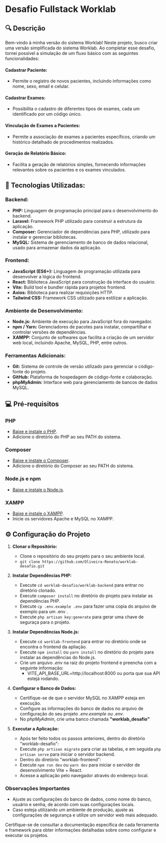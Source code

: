 # Desafio Fullstack Worklab

## :mag: Descrição

Bem-vindo à minha versão do sistema Worklab! Neste projeto, busco criar uma versão simplificada do sistema Worklab. Ao completar esse desafio, tornei possível a simulação de um fluxo básico com as seguintes funcionalidades:

#### Cadastrar Paciente:

- Permite o registro de novos pacientes, incluindo informações como nome, sexo, email e celular.

#### Cadastrar Exames:

- Possibilita o cadastro de diferentes tipos de exames, cada um identificado por um código único.

#### Vinculação de Exames a Pacientes:

- Permite a associação de exames a pacientes específicos, criando um histórico detalhado de procedimentos realizados.

#### Geração de Relatório Básico:

- Facilita a geração de relatórios simples, fornecendo informações relevantes sobre os pacientes e os exames vinculados.

## :test_tube: Tecnologias Utilizadas:

### Backend:

- **PHP:** Linguagem de programação principal para o desenvolvimento do backend.
- **Laravel:** Framework PHP utilizado para construir a estrutura da aplicação.
- **Composer:** Gerenciador de dependências para PHP, utilizado para instalar e gerenciar bibliotecas.
- **MySQL:** Sistema de gerenciamento de banco de dados relacional, usado para armazenar dados da aplicação.

### Frontend:

- **JavaScript (ES6+):** Linguagem de programação utilizada para desenvolver a lógica do frontend.
- **React:** Biblioteca JavaScript para construção da interface do usuário.
- **Vite:** Build tool e bundler rápida para projetos frontend.
- **Axios:** Biblioteca para realizar requisições HTTP.
- **Tailwind CSS:** Framework CSS utilizado para estilizar a aplicação.

### Ambiente de Desenvolvimento:

- **Node.js:** Ambiente de execução para JavaScript fora do navegador.
- **npm / Yarn:** Gerenciadores de pacotes para instalar, compartilhar e controlar versões de dependências.
- **XAMPP:** Conjunto de softwares que facilita a criação de um servidor web local, incluindo Apache, MySQL, PHP, entre outros.

### Ferramentas Adicionais:

- **Git:** Sistema de controle de versão utilizado para gerenciar o código-fonte do projeto.
- **GitHub:** Plataforma de hospedagem de código-fonte e colaboração.
- **phpMyAdmin:** Interface web para gerenciamento de bancos de dados MySQL.

## :computer: Pré-requisitos

### PHP

- [Baixe e instale o PHP](https://www.php.net/downloads).
- Adicione o diretório do PHP ao seu PATH do sistema.

### Composer

- [Baixe e instale o Composer](https://getcomposer.org/download/).
- Adicione o diretório do Composer ao seu PATH do sistema.

### Node.js e npm

- [Baixe e instale o Node.js](https://nodejs.org/en/download/).

### XAMPP

- [Baixe e instale o XAMPP](https://www.apachefriends.org/index.html).
- Inicie os servidores Apache e MySQL no XAMPP.

## :gear: Configuração do Projeto

1. **Clonar o Repositório:**
   - Clone o repositório do seu projeto para o seu ambiente local.
   - `git clone https://github.com/Oliveira-Renato/worklab-desafio.git`
2. **Instalar Dependências PHP:**

   - Execute `cd worklab-desafio/worklab-backend` para entrar no diretório clonado.
   - Execute `composer install` no diretório do projeto para instalar as dependências PHP.
   - Execute `cp .env.example .env` para fazer uma copia do arquivo de exemplo para um .env .
   - Execute `php artisan key:generate` para gerar uma chave de seguraça para o projeto.

3. **Instalar Dependências Node.js:**

   - Execute `cd worklab-frontend` para entrar no diretório onde se encontra o frontend da apliação.
   - Execute `npm install` ou `yarn install` no diretório do projeto para instalar as dependências do Node.js.
   - Crie um arquivo _.env_ na raiz do projeto frontend e preencha com a seguinte informação:
     - VITE_API_BASE_URL=http://localhost:8000 ou porta que sua API estejá rodando.

4. **Configurar o Banco de Dados:**

   - Certifique-se de que o servidor MySQL no XAMPP esteja em execução.
   - Configure as informações do banco de dados no arquivo de configuração do seu projeto _.env.example ou .env_.
   - No _phpMyAdmin_, crie uma banco chamada **"worklab_desafio"**

5. **Executar a Aplicação:**
   - Após ter feito todos os passos anteriores, dentro do diretório "worklab-desafio":
   * Execute `php artisan migrate` para criar as tabelas, e em seguida `php artisan serve` para iniciar o servidor backend.
   - Dentro do diretório "worklab-frontend":
   - Execute `npm run dev` ou `yarn dev` para iniciar o servidor de desenvolvimento Vite + React.
   - Acesse a aplicação pelo navegador através do endereço local.

### Observações Importantes

- Ajuste as configurações do banco de dados, como nome do banco, usuário e senha, de acordo com suas configurações locais.
- Caso esteja utilizando um ambiente de produção, ajuste as configurações de segurança e utilize um servidor web mais adequado.

Certifique-se de consultar a documentação específica de cada ferramenta e framework para obter informações detalhadas sobre como configurar e executar os projetos.
